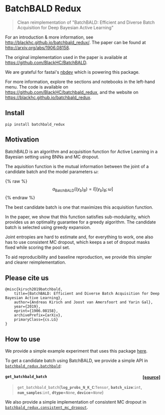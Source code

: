 # BatchBALD Redux
> Clean reimplementation of \"BatchBALD: Efficient and Diverse Batch Acquisition for Deep Bayesian Active Learning\"


For an introduction & more information, see http://blackhc.github.io/batchbald_redux/. The paper can be found at http://arxiv.org/abs/1906.08158.

The original implementation used in the paper is available at https://github.com/BlackHC/BatchBALD.

We are grateful for fastai's [nbdev](https://nbdev.fast.ai/) which is powering this package.

For more information, explore the sections and notebooks in the left-hand menu.
The code is available on https://github.com/BlackHC/batchbald_redux, 
and the website on https://blackhc.github.io/batchbald_redux.

## Install

`pip install batchbald_redux`

## Motivation

BatchBALD is an algorithm and acquisition function for Active Learning in a Bayesian setting using BNNs and MC dropout.

The aquisition function is the mutual information between the joint of a candidate batch and the model parameters $\omega$:

{% raw %}
$$a_{\text{BatchBALD}}((y_b)_B) = I[(y_b)_B;\omega]$$
{% endraw %}

The best candidate batch is one that maximizes this acquisition function. 

In the paper, we show that this function satisfies sub-modularity, which provides us an optimality guarantee for a greedy algorithm. The candidate batch is selected using greedy expansion.

Joint entropies are hard to estimate and, for everything to work, one also has to use consistent MC dropout, which keeps a set of dropout masks fixed while scoring the pool set.

To aid reproducibility and baseline reproduction, we provide this simpler and clearer reimplementation.

## Please cite us

```
@misc{kirsch2019batchbald,
    title={BatchBALD: Efficient and Diverse Batch Acquisition for Deep Bayesian Active Learning},
    author={Andreas Kirsch and Joost van Amersfoort and Yarin Gal},
    year={2019},
    eprint={1906.08158},
    archivePrefix={arXiv},
    primaryClass={cs.LG}
}
```

## How to use

We provide a simple example experiment that uses this package [here](https://blackhc.github.io/batchbald_redux/example_experiment/). 

To get a candidate batch using BatchBALD, we provide a simple API in [`batchbald_redux.batchbald`](https://blackhc.github.io/batchbald_redux/batchbald/):


<h4 id="get_batchbald_batch" class="doc_header"><code>get_batchbald_batch</code><a href="https://github.com/blackhc/batchbald_redux/tree/master/batchbald_redux/batchbald.py#L67" class="source_link" style="float:right">[source]</a></h4>

> <code>get_batchbald_batch</code>(**`log_probs_N_K_C`**:`Tensor`, **`batch_size`**:`int`, **`num_samples`**:`int`, **`dtype`**=*`None`*, **`device`**=*`None`*)




We also provide a simple implementation of consistent MC dropout in [`batchbald_redux.consistent_mc_dropout`](https://blackhc.github.io/batchbald_redux/consistent_mc_dropout/).
